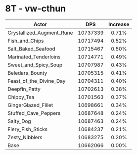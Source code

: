 # 8T - vw-cthun
| Actor | DPS | Increase |
|---|:---:|:---:|
|Crystallized_Augment_Rune|10737339|0.71%|
|Fish_and_Chips|10717494|0.52%|
|Salt_Baked_Seafood|10715467|0.50%|
|Marinated_Tenderloins|10714771|0.49%|
|Sweet_and_Spicy_Soup|10707987|0.43%|
|Beledars_Bounty|10705315|0.41%|
|Feast_of_the_Divine_Day|10704311|0.40%|
|Deepfin_Patty|10702613|0.38%|
|Chippy_Tea|10701563|0.37%|
|GingerGlazed_Fillet|10698661|0.34%|
|Stuffed_Cave_Peppers|10687648|0.24%|
|Salty_Dog|10687463|0.24%|
|Fiery_Fish_Sticks|10684237|0.21%|
|Zesty_Nibblers|10683275|0.20%|
|Base|10662066|0.00%|
